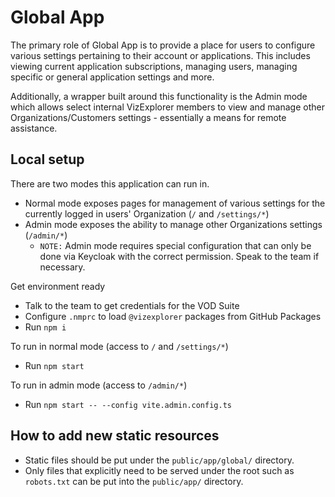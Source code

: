 # Global App

The primary role of Global App is to provide a place for users to configure various settings pertaining to their account or applications. This includes viewing current application subscriptions, managing users, managing specific or general application settings and more.

Additionally, a wrapper built around this functionality is the Admin mode which allows select internal VizExplorer members to view and manage other Organizations/Customers settings - essentially a means for remote assistance.

## Local setup

There are two modes this application can run in. 
- Normal mode exposes pages for management of various settings for the currently logged in users' Organization (`/` and `/settings/*`)
- Admin mode exposes the ability to manage other Organizations settings (`/admin/*`)
    - `NOTE:` Admin mode requires special configuration that can only be done via Keycloak with the correct permission. Speak to the team if necessary.

Get environment ready
- Talk to the team to get credentials for the VOD Suite
- Configure `.nmprc` to load `@vizexplorer` packages from GitHub Packages
- Run `npm i`

To run in normal mode (access to `/` and `/settings/*`)
- Run `npm start`

To run in admin mode (access to `/admin/*`)
- Run `npm start -- --config vite.admin.config.ts`

## How to add new static resources

- Static files should be put under the `public/app/global/` directory.
- Only files that explicitly need to be served under the root such as `robots.txt` can be put into the `public/app/` directory.